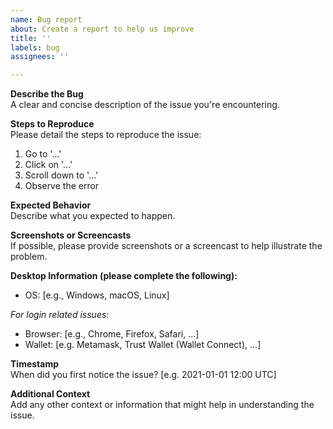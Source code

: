 ```yaml
---
name: Bug report
about: Create a report to help us improve
title: ''
labels: bug
assignees: ''

---
```


**Describe the Bug**  
A clear and concise description of the issue you're encountering.

**Steps to Reproduce**  
Please detail the steps to reproduce the issue:
1. Go to '...'
2. Click on '...'
3. Scroll down to '...'
4. Observe the error

**Expected Behavior**  
Describe what you expected to happen.

**Screenshots or Screencasts**  
If possible, please provide screenshots or a screencast to help illustrate the problem.

**Desktop Information (please complete the following):**
- OS: [e.g., Windows, macOS, Linux]

*For login related issues:*
- Browser: [e.g., Chrome, Firefox, Safari, ...]
- Wallet: [e.g. Metamask, Trust Wallet (Wallet Connect), ...]

**Timestamp**  
When did you first notice the issue? [e.g. 2021-01-01 12:00 UTC]

**Additional Context**  
Add any other context or information that might help in understanding the issue.
